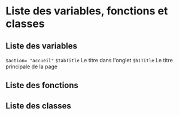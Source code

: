 # Liste des variables, fonctions et classes
## Liste des variables
`$action= "accueil"`
`$tabTitle` Le titre dans l'onglet
`$h1Title` Le titre principale de la page

## Liste des fonctions

## Liste des classes
